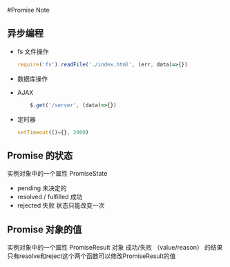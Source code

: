 #Promise Note

## 异步编程

* fs 文件操作
    ```js
    require('fs').readFile('./index.html', (err, data)=>{})
    ```

* 数据库操作
* AJAX
    ```js
        $.get('/server', (data)=>{})
    ```
* 定时器
    ```js
    setTimeout(()={}, 2000)
    ```

## Promise 的状态
实例对象中的一个属性 PromiseState
* pending 未决定的
* resolved / fulfilled 成功
* rejected 失败
状态只能改变一次


## Promise 对象的值
实例对象中的一个属性 PromiseResult
对象 成功/失败 （value/reason） 的结果
只有resolve和reject这个两个函数可以修改PromiseResult的值